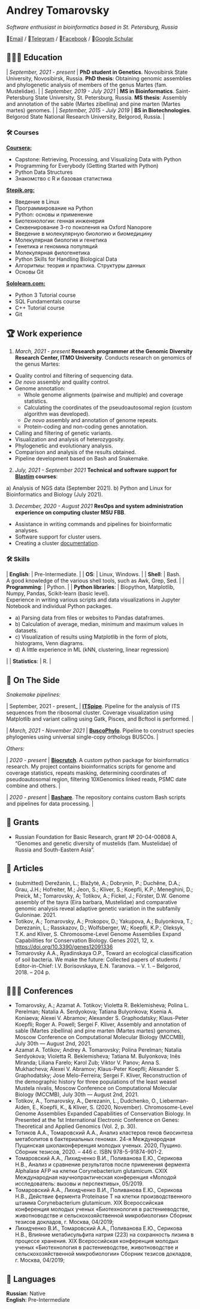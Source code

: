 # Andrey Tomarovsky

_Software enthusiast in bioinformatics based in St. Petersburg, Russia_ <br>

📧[Email](mailto:andrey.tomarovsky@gmail.com) / 💬[Telegram](https://t.me/tomatoma) / 💬[Facebook](https://facebook.com/andrey.tomorovsky) / 📜[Google Schular](https://scholar.google.com/citations?user=2hnNX4sAAAAJ)

## 👨🏻‍🎓 Education

| _September, 2021 - present_ | **PhD student in Genetics**. Novosibirsk State University, Novosibirsk, Russia. **PhD thesis**: Obtaining genomic assemblies and phylogenetic analysis of members of the genus Martes (fam. Mustelidae). |
| _September, 2019 - July 2021_ | **MS in Bioinformatics**. Saint-Petersburg State University, St. Petersburg, Russia. **MS thesis**: Assembly and annotation of the sable (Martes zibellina) and pine marten (Martes martes) genomes. |
| _September, 2015 - July 2019_ | **BS in Biotechnologies**. Belgorod State National Research University, Belgorod, Russia. |

### 🛠 Courses

**[Coursera:](https://www.coursera.org/user/9470ce667a3222f90f4566e23282df3b)**
  - Capstone: Retrieving, Processing, and Visualizing Data with Python
  - Programming for Everybody (Getting Started with Python)
  - Python Data Structures
  - Знакомство с R и базовая статистика

**[Stepik.org:](https://stepik.org/users/73031805)**
  - Введение в Linux
  - Программирование на Python
  - Python: основы и применение
  - Биотехнологии: генная инженерия
  - Секвенирование 3-го поколения на Oxford Nanopore
  - Введение в молекулярную биологию и биомедицину
  - Молекулярная биология и генетика
  - Генетика и геномика популяций
  - Молекулярная филогенетика
  - Python Skills for Handling Biological Data
  - Алгоритмы: теория и практика. Структуры данных
  - Основы Git

**[Sololearn.com:](https://www.sololearn.com/Profile/10277208/?ref=app)**
  - Python 3 Tutorial course
  - SQL Fundamentals course
  - C++ Tutorial course
  - Git

## 🏆 Work experience

1) _March, 2021 - present_ **Research programmer at the Genomic Diversity Research Center, ITMO University**. Conducts research on genomics of the genus Martes:
- Quality control and filtering of sequencing data.
- _De novo_ assembly and quality control.
- Genome annotation:
  - Whole genome alignments (pairwise and multiple) and coverage statistics.
  - Calculating the coordinates of the pseudoautosomal region (custom algorithm was developed).
  - _De novo_ assembly and annotation of genome repeats.
  - Protein-coding and non-coding genes annotation.
- Calling and filtering of genetic variants.
- Visualization and analysis of heterozygosity.
- Phylogenetic and evolutionary analysis.
- Comparison and analysis of the results obtained.
- Pipeline development based on Bash and Snakemake.

2) _July, 2021 - September 2021_ **Technical and software support for [Blastim](https://agency.blastim.ru/educenter) courses**:

  a) Analysis of NGS data (September 2021).
  b) Python and Linux for Bioinformatics and Biology (July 2021).

3) _December, 2020 - August 2021_ **ResOps and system administration experience on computing cluster MSU FBB**. 
- Assistance in writing commands and pipelines for bioinformatic analyses.
- Software support for cluster users.
- Creating a cluster [documentation](https://ma.fbb.msu.ru/faq/).

### 🛠 Skills

| **English**: | Pre-Intermediate. |
| **OS**: | Linux, Windows. |
| **Shell**: | Bash. <br/> A good knowledge of the various shell tools, such as Awk, Grep, Sed. |
| **Programming**: | Python. |
| **Python libraries**: | Biopython, Matplotlib, Numpy, Pandas, Scikit-learn (basic level). <br/> Experience in writing various scripts and data visualizations in Jupyter Notebook and individual Python packages. <br/> <ul><li> a) Parsing data from files or websites to Pandas dataframes. </li><li> b) Calculation of average, median, minimum and maximum values in datasets. </li><li> c) Visualization of results using Matplotlib in the form of plots, histograms, Venn diagrams. </li><li> d) A little experience in ML (kNN, clustering, linear regression) </li></ul> |
| **Statistics**: | R. |

## 📌 On The Side

_Snakemake pipelines:_

| September, 2021 - present_ | **[ITSpipe](https://github.com/tomarovsky/ITSpipe)**. Pipeline for the analysis of ITS sequences from the ribosomal cluster. Coverage visualization using Matplotlib and variant calling using Gatk, Pisces, and Bcftool is performed. |


| _March, 2021 - November 2021_ | **[BuscoPhylo](https://github.com/mahajrod/BuscoPhylo)**. Pipeline to construct species phylogenies using universal single-copy orthologs BUSCOs. |

_Others:_

| _2020 - present_ | **[Biocrutch](https://github.com/tomarovsky/Biocrutch)**. A custom python package for bioinformatics research. My project contains bioinformatics scripts for genome and coverage statistics, repeats masking, determining coordinates of pseudoautosomal region, filtering 10XGenomics linked reads, PSMC date combine and others. |


| _2020 - present_ | **[Bashare](https://github.com/tomarovsky/bashare)**. The repository contains custom Bash scripts and pipelines for data processing. |

## 📝 Grants

- Russian Foundation for Basic Research, grant № 20-04-00808 A, “Genomes and genetic diversity of mustelids (fam. Mustelidae) of Russia and South-Eastern Asia”.

## 📝 Articles

  - (submitted) Derežanin, L.; Blažytė, A.; Dobrynin, P.; Duchêne, D.A.; Grau, J.H.; Hofreiter, M.; Jeon, S.; Kliver, S.; Koepfli, K.P.; Meneghini, D.; Preick, M.; Tomarovsky, A; Totikov, A.; Fickel, J.; Förster, D.W. Genome assembly of the tayra (Eira barbara, Mustelidae) and comparative genomic analysis reveal adaptive genetic variation in the subfamily Guloninae. 2021.
  - Totikov, A.; Tomarovsky, A.; Prokopov, D.; Yakupova, A.; Bulyonkova, T.; Derezanin, L.; Rasskazov, D.; Wolfsberger, W.; Koepfli, K.P.; Oleksyk, T.K. and Kliver, S. Chromosome-Level Genome Assemblies Expand Capabilities for Conservation Biology. Genes 2021, 12, x. https://doi.org/10.3390/genes12091336
  - Tomarovsky A.A., Ryadinskaya O.P., Toward an ecological classification of soil bacteria. We make the future: Collected papers of students / Editor-in-Chief: I.V. Borisovskaya, E.N. Taranova. – V. 1. – Belgorod, 2018. – 204 р.

## 👨🏻‍💼 Conferences

  - Tomarovsky, A.; Azamat A. Totikov; Violetta R. Beklemisheva; Polina L. Perelman; Natalia A. Serdyokova; Tatiana Bulyonkova; Ksenia A. Koniaeva; Alexei V. Abramov; Alexander S. Graphodatsky; Klaus-Peter Koepfli; Roger A. Powell; Sergei F. Kliver, Assembly and annotation of sable (Martes zibellina) and pine marten (Martes martes) genomes, Moscow Conference on Computational Molecular Biology (MCCMB), July 30th — August 2nd, 2021.
  - Azamat A. Totikov; Andrey A. Tomarovsky; Polina Perelman; Natalia Serdyokova; Violetta R. Beklemisheva; Tatiana M. Bulyonkova; Inês Miranda; Liliana Farelo; Karol Zub; Viktor V. Panov; Anna S. Mukhacheva; Alexei V. Abramov; Klaus-Peter Koepfli; Alexander S. Graphodatsky; Jose Melo-Ferreira; Sergei F. Kliver, Reconstruction of the demographic history for three populations of the least weasel Mustela nivalis, Moscow Conference on Computational Molecular Biology (MCCMB), July 30th — August 2nd, 2021.
  - Totikov, A., Tomarovsky, A., Derezanin, L., Dudchenko, O., Lieberman-Aiden, E., Koepfli, K., & Kliver, S. (2020, November). Chromosome-Level Genome Assemblies Expanded Capabilities of Conservation Biology. In Presented at the 1st International Electronic Conference on Genes: Theoretical and Applied Genomics (Vol. 2, p. 30).
  - Тотиков А.А., Томаровский А.А., Анализ кластеров генов биосинтеза метаболитов в бактериальных геномах. 24-я Международная Пущинская школаконференция молодых ученых. 2020, Пущино. Сборник тезисов, 2020. – 446 с. ISBN 978-5-91874-901-2.
  - Томаровский А.А., Лихидченко В.И., Поливанова Е.Ю., Серикова Н.В., Анализ и сравнение результатов после применения фермента Alphalase AFP на клетки Corynebacterium glutamicum. CXIX Международная научнопрактическая конференция «Молодой исследователь: вызовы и перспективы», 05/2019.
  - Томаровский А.А., Лихидченко В.И., Поливанова Е.Ю., Серикова Н.В., Действие фермента Proteinase T на клетки производственного штамма Corynebacterium glutamicum. XIX Всероссийская конференция молодых ученых «Биотехнология в растениеводстве, животноводстве и сельскохозяйственной микробиологии» Сборник тезисов докладов, г. Москва, 04/2019;
  - Лихидченко В.И., Томаровский А.А., Поливанова Е.Ю., Серикова Н.В., Влияние метабисульфита натрия (223) на сохранность лизина в процессе хранения. XIX Всероссийская конференция молодых ученых «Биотехнология в растениеводстве, животноводстве и сельскохозяйственной микробиологии» Сборник тезисов докладов, г. Москва, 04/2019;

## 💬 Languages

**Russian**: Native <br>
**English**: Pre-Intermediate
<br><br>


